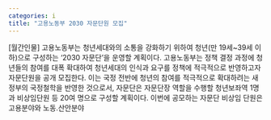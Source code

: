 ```yaml
---
categories: i
title: "고용노동부 2030 자문단원 모집"
---
```

[월간인물] 고용노동부는 청년세대와의 소통을 강화하기 위하여 청년(만 19세~39세 이하)으로 구성하는 ‘2030 자문단’을 운영할 계획이다. 고용노동부는 정책 결정 과정에 청년들의 참여를 대폭 확대하여 청년세대의 인식과 요구를 정책에 적극적으로 반영하고자 자문단원을 공개 모집한다. 이는 국정 전반에 청년의 참여를 적극적으로 확대하려는 새 정부의 국정철학을 반영한 것으로서, 자문단은 자문단장 역할을 수행할 청년보좌역 1명 과 비상임단원 등 20여 명으로 구성할 계획이다. 이번에 공모하는 자문단 비상임 단원은 고용분야와 노동․산안분야